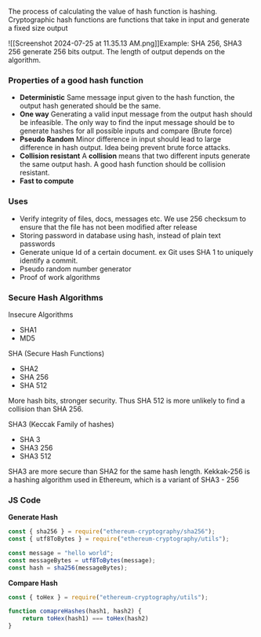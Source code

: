 The process of calculating the value of hash function is hashing.
Cryptographic hash functions are functions that take in input and generate a fixed size output

![[Screenshot 2024-07-25 at 11.35.13 AM.png]]Example: SHA 256, SHA3 256 generate 256 bits output.
The length of output depends on the algorithm.

### Properties of a good hash function

- **Deterministic**
  Same message input given to the hash function, the output hash generated should be the same.
- **One way**
  Generating a valid input message from the output hash should be infeasible. The only way to find the input message should be to generate hashes for all possible inputs and compare (Brute force)
- **Pseudo Random**
  Minor difference in input should lead to large difference in hash output. Idea being prevent brute force attacks.
- **Collision resistant**
  A **collision** means that two different inputs generate the same output hash. A good hash function should be collision resistant.
- **Fast to compute**

### Uses
- Verify integrity of files, docs, messages etc. We use 256 checksum to ensure that the file has not been modified after release
- Storing password in database using hash, instead of plain text passwords
- Generate unique Id of a certain document. ex Git uses SHA 1 to uniquely identify a commit.
- Pseudo random number generator
- Proof of work algorithms

### Secure Hash Algorithms

Insecure Algorithms
- SHA1
- MD5

SHA (Secure Hash Functions)
- SHA2
- SHA 256
- SHA 512

More hash bits, stronger security. Thus SHA 512 is more unlikely to find a collision than SHA 256.

SHA3 (Keccak Family of hashes)
- SHA 3
- SHA3 256
- SHA3 512

SHA3 are more secure than SHA2 for the same hash length.
Kekkak-256 is a hashing algorithm used in Ethereum, which is a variant of SHA3 - 256

### JS Code

**Generate Hash**
```js
const { sha256 } = require("ethereum-cryptography/sha256");
const { utf8ToBytes } = require("ethereum-cryptography/utils");

const message = "hello world";
const messageBytes = utf8ToBytes(message);
const hash = sha256(messageBytes);
```

**Compare Hash**
```js
const { toHex } = require("ethereum-cryptography/utils");

function comapreHashes(hash1, hash2) {
	return toHex(hash1) === toHex(hash2)
}
```

